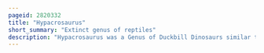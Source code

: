 ```yaml
---
pageid: 2820332
title: "Hypacrosaurus"
short_summary: "Extinct genus of reptiles"
description: "Hypacrosaurus was a Genus of Duckbill Dinosaurs similar to corythosaurus in Appearance. Like Corythosaurus, it had a tall, hollow rounded Crest, although not as large and straight. It is known from the Remains of two Species that spanned 75 to 67 million Years ago, in the Late Cretaceous of Alberta, Canada, and Montana, United States, and is the latest hollow-crested Duckbill known from good Remains in North America. It was an obscure Genus until the Discovery of nest Eggs and Hatchlings belonging to h Coma. Stebingeri."
---
```


